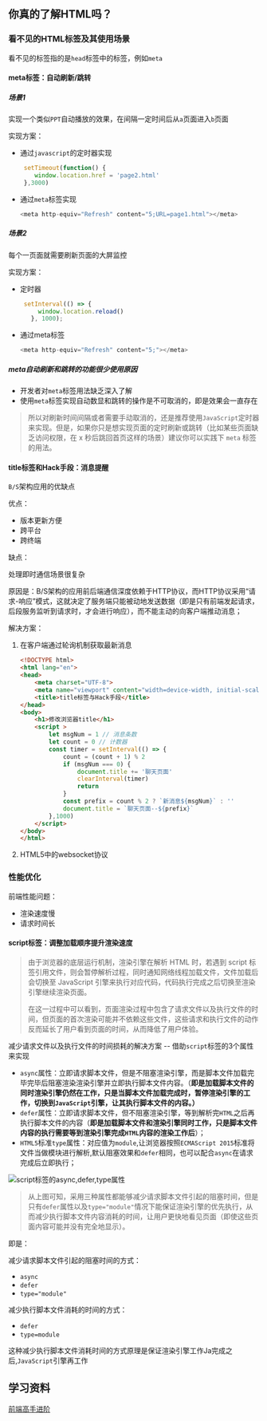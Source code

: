 ## 你真的了解HTML吗？

### 看不见的HTML标签及其使用场景

看不见的标签指的是`head`标签中的标签，例如`meta`

#### meta标签：自动刷新/跳转

##### 场景1

实现一个类似`PPT`自动播放的效果，在间隔一定时间后从`a`页面进入`b`页面

实现方案：

* 通过`javascript`的定时器实现

  ```javascript
   setTimeout(function() {
      window.location.href = 'page2.html'
   },3000)
  ```

  

* 通过`meta`标签实现

  ```javascript
  <meta http-equiv="Refresh" content="5;URL=page1.html"></meta>
  ```

  

##### 场景2

每个一页面就需要刷新页面的大屏监控

实现方案：

* 定时器

  ```javascript
   setInterval(() => {
       window.location.reload()
     }, 1000);
  ```

  

* 通过meta标签

  ```javascript
  <meta http-equiv="Refresh" content="5;"></meta>
  ```

  

##### meta自动刷新和跳转的功能很少使用原因

* 开发者对`meta`标签用法缺乏深入了解
* 使用`meta`标签实现自动数显和跳转的操作是不可取消的，即是效果会一直存在

> 所以对刷新时间间隔或者需要手动取消的，还是推荐使用` JavaScript `定时器来实现。但是，如果你只是想实现页面的定时刷新或跳转（比如某些页面缺乏访问权限，在 x 秒后跳回首页这样的场景）建议你可以实践下 `meta` 标签的用法。



#### title标签和Hack手段：消息提醒

`B/S`架构应用的优缺点

优点：

* 版本更新方便
* 跨平台
* 跨终端

缺点：

处理即时通信场景很复杂

原因是：B/S架构的应用前后端通信深度依赖于HTTP协议，而HTTP协议采用“请求-响应”模式，这就决定了服务端只能被动地发送数据（即是只有前端发起请求，后段服务监听到请求时，才会进行响应），而不能主动的向客户端推动消息；



解决方案：

1. 在客户端通过轮询机制获取最新消息

   ```html
   <!DOCTYPE html>
   <html lang="en">
   <head>
       <meta charset="UTF-8">
       <meta name="viewport" content="width=device-width, initial-scale=1.0">
       <title>title标签与Hack手段</title>
   </head>
   <body>
       <h1>修改浏览器title</h1>
       <script >
           let msgNum = 1 // 消息条数
           let count = 0 // 计数器
           const timer = setInterval(() => {
               count = (count + 1) % 2
               if (msgNum === 0) {
                   document.title += '聊天页面'
                   clearInterval(timer)
                   return
               }
               const prefix = count % 2 ? `新消息${msgNum}` : ''
               document.title = `聊天页面--${prefix}`
           },1000)
       </script>
   </body>
   </html>
   ```

   

2. HTML5中的websocket协议



### 性能优化![]()

前端性能问题：

* 渲染速度慢
* 请求时间长



#### script标签：调整加载顺序提升渲染速度

> 由于浏览器的底层运行机制，渲染引擎在解析 HTML 时，若遇到 script 标签引用文件，则会暂停解析过程，同时通知网络线程加载文件，文件加载后会切换至 JavaScript 引擎来执行对应代码，代码执行完成之后切换至渲染引擎继续渲染页面。
>
> 在这一过程中可以看到，页面渲染过程中包含了请求文件以及执行文件的时间，但页面的首次渲染可能并不依赖这些文件，这些请求和执行文件的动作反而延长了用户看到页面的时间，从而降低了用户体验。

减少请求文件以及执行文件的时间损耗的解决方案 -- 借助`script`标签的3个属性来实现

* `async`属性：立即请求脚本文件，但是不阻塞渲染引擎，而是脚本文件加载完毕完毕后阻塞渲染渲染引擎并立即执行脚本文件内容。（**即是加载脚本文件的同时渲染引擎仍然在工作，只是当脚本文件加载完成时，暂停渲染引擎的工作，切换到`JavaScript`引擎，让其执行脚本文件的内容。）**
* `defer`属性：立即请求脚本文件，但不阻塞渲染引擎，等到解析完`HTML`之后再执行脚本文件的内容（**即是加载脚本文件和渲染引擎同时工作，只是脚本文件内容的执行需要等到渲染引擎完成`HTML`内容的渲染工作后**）；
* `HTML5`标准`type`属性：对应值为`module`,让浏览器按照`ECMAScript 2015`标准将文件当做模块进行解析,默认阻塞效果和`defer`相同，也可以配合`async`在请求完成后立即执行；

![script标签的async,defer,type属性](D:\00_workspace\00_mine\00_full_stack_study_demo\doc\00_前端高手进阶--拉勾网\script标签的async,defer,type属性.png)

> 从上图可知，采用三种属性都能够减少请求脚本文件引起的阻塞时间，但是只有`defer`属性以及`type="module"`情况下能保证渲染引擎的优先执行，从而减少执行脚本文件内容消耗的时间，让用户更快地看见页面（即使这些页面内容可能并没有完全地显示）。

即是：

减少请求脚本文件引起的阻塞时间的方式：

* `async`
* `defer`
* `type="module"`

减少执行脚本文件消耗的时间的方式：

* `defer`
* `type=module`

这种减少执行脚本文件消耗时间的方式原理是保证渲染引擎工作Ja完成之后,`JavaScript`引擎再工作

## 学习资料

[前端高手进阶](https://kaiwu.lagou.com/course/courseInfo.htm?courseId=180#/detail/pc?id=3171)